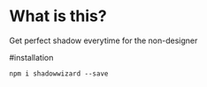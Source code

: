 # What is this?

Get perfect shadow everytime for the non-designer

#installation

`npm i shadowwizard --save`

